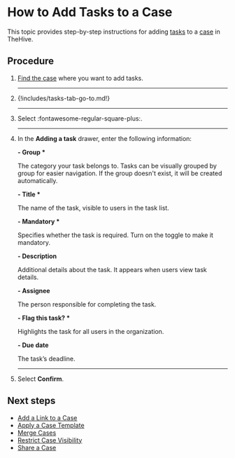# How to Add Tasks to a Case

This topic provides step-by-step instructions for adding [tasks](../tasks/about-tasks.md) to a [case](../cases/about-cases.md) in TheHive.

<h2>Procedure</h2>

1. [Find the case](../cases/search-for-cases/find-a-case.md) where you want to add tasks.

    ---

2. {!includes/tasks-tab-go-to.md!}

    ---

3. Select :fontawesome-regular-square-plus:.

    ---

4. In the **Adding a task** drawer, enter the following information:

    **- Group \***

    The category your task belongs to. Tasks can be visually grouped by group for easier navigation. If the group doesn't exist, it will be created automatically.

    **- Title \***

    The name of the task, visible to users in the task list.

    **- Mandatory \***

    Specifies whether the task is required. Turn on the toggle to make it mandatory.

    **- Description**

    Additional details about the task. It appears when users view task details.

    **- Assignee**

    The person responsible for completing the task.

    **- Flag this task? \***

    Highlights the task for all users in the organization.

    **- Due date**

    The task’s deadline.

    ---

5. Select **Confirm**.

<h2>Next steps</h2>

* [Add a Link to a Case](add-a-link-to-a-case.md)
* [Apply a Case Template](apply-a-case-template.md)
* [Merge Cases](merge-cases.md)
* [Restrict Case Visibility](restrict-visibility-case.md)
* [Share a Case](share-a-case.md)

